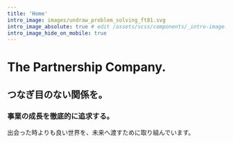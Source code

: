 ```yaml
---
title: 'Home'
intro_image: images/undraw_problem_solving_ft81.svg
intro_image_absolute: true # edit /assets/scss/components/_intro-image.scss for full control
intro_image_hide_on_mobile: true
---
```


# The Partnership Company.
## つなぎ目のない関係を。
### 事業の成長を徹底的に追求する。
出会った時よりも良い世界を、未来へ渡すために取り組んでいます。
